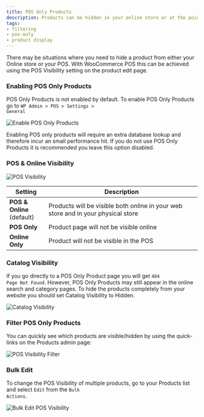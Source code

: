 ```yaml
---
title: POS Only Products
description: Products can be hidden in your online store or at the point of sale using the POS visibility setting.
tags: 
- filtering
- pos-only
- product display
---
```


There may be situations where you need to hide a product from either your Online store or your POS. 
With WooCommerce POS this can be achieved using the POS Visibility setting on the product edit page. 

### Enabling POS Only Products

POS Only Products is not enabled by default.
To enable POS Only Products go to <code>WP Admin > POS > Settings > General</code>

![Enable POS Only Products](https://wcpos.com/wp-content/uploads/2014/09/enable-pos-only-products.png "Enable POS Only Products")

Enabling POS only products will require an extra database lookup and therefore incur an small performance hit. 
If you do not use POS Only Products it is recommended you leave this option disabled. 

### POS & Online Visibility

![POS Visibility](https://wcpos.com/wp-content/uploads/2016/08/pos-visibility.png "POS Visibility settings on the Product edit page")

| Setting | Description |
| - | - |
| **POS & Online**<br />(default) | Products will be visible both online in your web store and in your physical store |
| **POS Only** | Product page will not be visible online |
| **Online Only** | Product will not be visible in the POS |

### Catalog Visibility

If you go directly to a POS Only Product page you will get <code>404 Page Not Found</code>. 
However, POS Only Products may still appear in the online search and category pages. 
To hide the products completely from your website you should set Catalog Visibility to Hidden.

![Catalog Visibility](https://wcpos.com/wp-content/uploads/2016/08/catalog-visibility.png "Catalog Visibility settings on the Product edit page")

### Filter POS Only Products

You can quickly see which products are visible/hidden by using the quick-links on the Products admin page: 

![POS Visibility Filter](https://wcpos.com/wp-content/uploads/2016/08/pos-visibility-filter.png "POS Visibility Filter")

### Bulk Edit

To change the POS Visibility of multiple products, go to your Products list and select <code>Edit</code> from the <code>Bulk Actions</code>. 

![Bulk Edit POS Visibility](https://wcpos.com/wp-content/uploads/2016/08/pos-visibility-bulk-edit.png "Bulk edit POS Visibility")